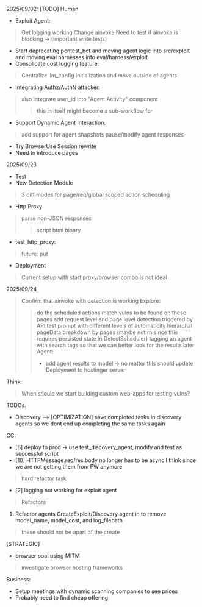 2025/09/02:
[TODO]
Human
- Exploit Agent:
> Get logging working
> Change ainvoke
> Need to test if ainvoke is blocking -> (important write tests)
- Start deprecating pentest_bot and moving agent logic into src/exploit and moving eval harnesses into eval/harness/exploit
- Consolidate cost logging feature:
> Centralize llm_config initialization and move outside of agents
- Integrating Authz/AuthN attacker:
> also integrate user_id into "Agent Activity" component
>> this in itself might become a sub-workflow for 
- Support Dynamic Agent Interaction:
> add support for agent snapshots
> pause/modify agent responses
- Try BrowserUse Session rewrite
- Need to introduce pages

2025/09/23
- Test
- New Detection Module
> 3 diff modes for page/req/global scoped action scheduling
- Http Proxy
> parse non-JSON responses
>> script
>> html
>> binary
- test_http_proxy:
> future: put
- Deployment
> Current setup with start proxy/browser combo is not ideal 

2025/09/24
> Confirm that ainvoke with detection is working
> Explore:
>> do the scheduled actions match vulns to be found on these pages
>> add request level and page level detection triggered by API
>> test prompt with different levels of automaticity
>> hierarchal pageData breakdown by pages (maybe not rn since this requires persisted state in DetectScheduler) 
>> tagging an agent with search tags so that we can better look for the results later
> Agent:
>> * add agent results to model -> no matter this should update 
> Deployment to hostinger server

Think:
> When should we start building custom web-apps for testing vulns?

TODOs:
- Discovery
--> [OPTIMIZATION] save completed tasks in discovery agents so we dont end up completing the same tasks again

CC:
- [6] deploy to prod -> use test_discovery_agent, modify and test as successful script
- [10] HTTPMessage.req/res.body no longer has to be async I think since we are not getting them from PW anymore
> hard refactor task
- [2] logging not working for exploit agent
> Refactors
1. Refactor agents CreateExploit/Discovery agent in [](cnc/schemas/agent.py) to remove model_name, model_cost, and log_filepath
> these should not be apart of the create 

[STRATEGIC]
- browser pool using MITM
> investigate browser hosting frameworks


Business:
- Setup meetings with dynamic scanning companies to see prices
- Probably need to find cheap offering